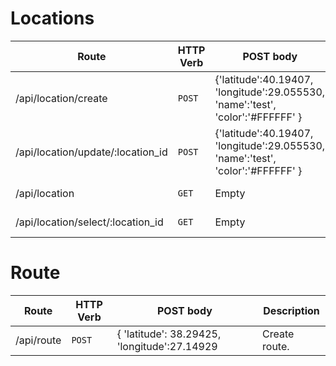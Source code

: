 # Locations

| Route                                     | HTTP Verb	 | POST body	 | Description	 |
|-------------------------------------------| --- | --- | --- |
| /api/location/create                      | `POST` | {'latitude':40.19407, 'longitude':29.055530, 'name':'test', 'color':'#FFFFFF' } | Create a new location.  |
| /api/location/update/:location_id         | `POST` | {'latitude':40.19407, 'longitude':29.055530, 'name':'test', 'color':'#FFFFFF' } | Update a location. |
| /api/location                             | `GET` | Empty | List all locations. |
| /api/location/select/:location_id         | `GET` | Empty | Select location. |

# Route

| Route | HTTP Verb	 | POST body	 | Description	 |
| --- | --- | --- | --- |
| /api/route | `POST` | { 'latitude': 38.29425, 'longitude':27.14929 | Create route. |
